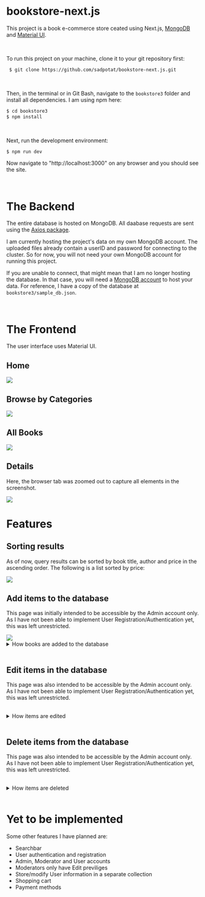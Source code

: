 # bookstore-next.js

This project is a book e-commerce store ceated using Next.js, [MongoDB](https://www.mongodb.com/) and [Material UI](https://mui.com/). 

</br>

To run this project on your machine, clone it to your git repository first:  

```bash
 $ git clone https://github.com/sadpotat/bookstore-next.js.git
 ```
 </br>
 
Then, in the terminal or in Git Bash, navigate to the `bookstore3` folder and install all dependencies. I am using npm here:  

```bash
$ cd bookstore3
$ npm install
```
</br>

Next, run the development environment:  

```bash
$ npm run dev
```

Now navigate to "http://localhost:3000" on any browser and you should see the site.

</br>

# The Backend

The entire database is hosted on MongoDB. All daabase requests are sent using the [Axios package](https://axios-http.com/).

I am currently hosting the project's data on my own MongoDB account. The uploaded files already contain a userID and password for connecting to the cluster. So for now, you will not need your own MongoDB account for running this project. 

If you are unable to connect, that might mean that I am no longer hosting the database. In that case, you will need a [MongoDB account](https://www.mongodb.com/cloud/atlas/register) to host your data. For reference, I have a copy of the database at `bookstore3/sample_db.json`.

</br>

# The Frontend

The user interface uses Material UI.

## Home

<img src="https://github.com/sadpotat/bookstore-next.js/blob/main/for_readme/Home.JPG?raw=true">

## Browse by Categories

<img src="https://github.com/sadpotat/bookstore-next.js/blob/main/for_readme/Category.JPG?raw=true">

## All Books

<img src="https://github.com/sadpotat/bookstore-next.js/blob/main/for_readme/AllBooks.JPG?raw=true">

## Details

Here, the browser tab was zoomed out to capture all elements in the screenshot.

<img src="https://github.com/sadpotat/bookstore-next.js/blob/main/for_readme/BookDetail.JPG?raw=true">


# Features

## Sorting results

As of now, query results can be sorted by book title, author and price in the ascending order. The following is a list sorted by price:

<img src="https://github.com/sadpotat/bookstore-next.js/blob/main/for_readme/AllBooksByPrice.JPG?raw=true">

</br>

## Add items to the database 

This page was initially intended to be accessible by the Admin account only. As I have not been able to implement User Registration/Authentication yet, this was left unrestricted. 

<img src="https://github.com/sadpotat/bookstore-next.js/blob/main/for_readme/Add.JPG?raw=true">

</br>

<details>
  <summary> How books are added to the database </summary>
  
  </br>
  
 Data written into form fields is sent as an object with a PUT request to the MongoDB cluster via the backend API:

<img src="https://github.com/sadpotat/bookstore-next.js/blob/main/for_readme/AddSuccess.JPG?raw=true">

The new books, cards and details page are dynamically generated from newly fetched data:

<img src="https://github.com/sadpotat/bookstore-next.js/blob/main/for_readme/AddedBookInLibrary.JPG?raw=true">

<img src="https://github.com/sadpotat/bookstore-next.js/blob/main/for_readme/AddedBookDetail.JPG?raw=true">

</details>

</br>

## Edit items in the database 

This page was also intended to be accessible by the Admin account only. As I have not been able to implement User Registration/Authentication yet, this was left unrestricted. 

<!-- <img src="https://github.com/sadpotat/bookstore-next.js/blob/main/for_readme/Edit.JPG?raw=true"> -->

</br>

<details>
  <summary> How items are edited </summary>
  
  </br>
  
The `EDIT` button at the bottom of the `details/{id}` page leads to a form with the properties of the item. Pressing `SUBMIT` sends a POST request to the MongoDB cluster via the backend API:
  
<img src="https://github.com/sadpotat/bookstore-next.js/blob/main/for_readme/EditSuccess.JPG?raw=true">

Redirects back to the details page which is dynamically generated again:

<img src="https://github.com/sadpotat/bookstore-next.js/blob/main/for_readme/EditedBookDetail.JPG?raw=true">
  
</details>

</br>

## Delete items from the database 

This page was also intended to be accessible by the Admin account only. As I have not been able to implement User Registration/Authentication yet, this was left unrestricted. 

</br>

<details>
  <summary> How items are deleted </summary>
  
  </br>
  
The `DELETE` button at the bottom of the `details/{id}` page sends a DELETE request to the MongoDB cluster via the backend API:
  
<img src="https://github.com/sadpotat/bookstore-next.js/blob/main/for_readme/DeleteSuccess.JPG?raw=true">

Redirects to the All Books page which now does not contain the deleted book:

<img src="https://github.com/sadpotat/bookstore-next.js/blob/main/for_readme/Deleted.JPG?raw=true">
  
</details>

</br>

# Yet to be implemented

Some other features I have planned are:
- Searchbar
- User authentication and registration
- Admin, Moderator and User accounts
- Moderators only have Edit previliges
- Store/modify User information in a separate collection
- Shopping cart
- Payment methods
